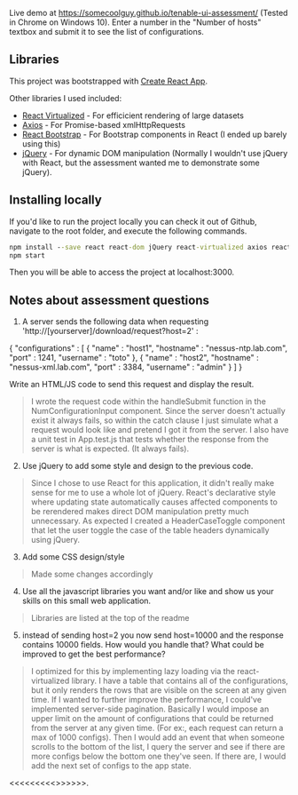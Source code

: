 Live demo at https://somecoolguy.github.io/tenable-ui-assessment/ (Tested in Chrome on Windows 10). 
Enter a number in the "Number of hosts" textbox and submit it to see the list of configurations.

## Libraries
This project was bootstrapped with [Create React App](https://github.com/facebookincubator/create-react-app).

Other libraries I used included:
- [React Virtualized](https://github.com/bvaughn/react-virtualized) - For efficicient rendering of large datasets
- [Axios](https://www.npmjs.com/package/axios) - For Promise-based xmlHttpRequests
- [React Bootstrap](https://react-bootstrap.github.io) - For Bootstrap components in React (I ended up barely using this)
- [jQuery](https://www.npmjs.com/package/jquery) - For dynamic DOM manipulation (Normally I wouldn't use jQuery with React, but the assessment wanted me to demonstrate some jQuery).



## Installing locally
If you'd like to run the project locally you can check it out of Github, navigate to the root folder, and execute the following commands.
```cmd
npm install --save react react-dom jQuery react-virtualized axios react-bootstrap
npm start
```
Then you will be able to access the project at localhost:3000.

## Notes about assessment questions
1) A server sends the following data when requesting 'http://[yourserver]/download/request?host=2'  :

{
"configurations" : [
     {
        "name" : "host1",
        "hostname" : "nessus-ntp.lab.com",
        "port" : 1241,
        "username" : "toto"
     },
     {
        "name" : "host2",
        "hostname" : "nessus-xml.lab.com",
        "port" : 3384,
        "username" : "admin"
     }
 ]
}

Write an HTML/JS code to send this request and display the result.

>I wrote the request code within the handleSubmit function in the NumConfigurationInput component. Since the server doesn't actually exist it always fails, so within the catch clause I just simulate what a request would look like and pretend I got it from the server.
>I also have a unit test in App.test.js that tests whether the response from the server is what is expected. (It always fails).

2) Use jQuery to add some style and design to the previous code.

>Since I chose to use React for this application, it didn't really make sense for me to use a whole lot of jQuery. React's declarative style where updating state automatically causes affected components to be rerendered makes direct DOM manipulation pretty much unnecessary. As expected
>I created a HeaderCaseToggle component that let the user toggle the case of the table headers dynamically using jQuery.

3) Add some CSS design/style

>Made some changes accordingly

4) Use all the javascript libraries you want and/or like and show us your skills on this small web application.

>Libraries are listed at the top of the readme

5) instead of sending host=2 you now send host=10000 and the response contains 10000 fields. How would you handle that? What could be improved to get the best performance?

>I optimized for this by implementing lazy loading via the react-virtualized library. I have a table that contains all of the configurations, but it only renders the rows that are visible on the screen at any given time. 
>If I wanted to further improve the performance, I could've implemented server-side pagination. Basically I would impose an upper limit on the amount of configurations that could be returned from the server at any given time. (For ex:, each request can return a max of 1000 configs). Then I would add an event that when someone scrolls to the bottom of the list, I query the server and see if there are more configs below the bottom one they've seen. If there are, I would add the next set of configs to the app state.


<<<<<<<<<<Please follow all the steps clearly>>>>>>>.

